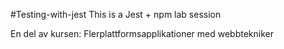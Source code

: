 #Testing-with-jest
This is a Jest + npm lab session

En del av kursen: Flerplattformsapplikationer med webbtekniker
